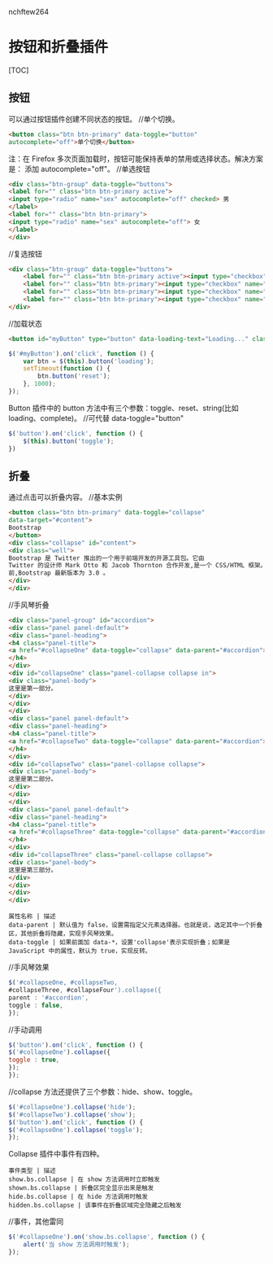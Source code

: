 nchftew264

# 按钮和折叠插件
[TOC]

## 按钮
可以通过按钮插件创建不同状态的按钮。
//单个切换。
```html
<button class="btn btn-primary" data-toggle="button"
autocomplete="off">单个切换</button>
```
注：在 Firefox 多次页面加载时，按钮可能保持表单的禁用或选择状态。解决方案是：
添加 autocomplete="off"。
//单选按钮
```html
<div class="btn-group" data-toggle="buttons">
<label for="" class="btn btn-primary active">
<input type="radio" name="sex" autocomplete="off" checked> 男
</label>
<label for="" class="btn btn-primary">
<input type="radio" name="sex" autocomplete="off"> 女
</label>
</div>
```
//复选按钮
```html
<div class="btn-group" data-toggle="buttons">
    <label for="" class="btn btn-primary active"><input type="checkbox" name="fa" autocomplete="off" checked>音乐</label>
    <label for="" class="btn btn-primary"><input type="checkbox" name="fa" autocomplete="off"> 体育</label>
    <label for="" class="btn btn-primary"><input type="checkbox" name="fa" autocomplete="off"> 美术</label>
    <label for="" class="btn btn-primary"><input type="checkbox" name="fa" autocomplete="off"> 电脑</label>
</div>
```
//加载状态
```html
<button id="myButton" type="button" data-loading-text="Loading..." class="btn btn-primary" autocomplete="off">加载状态</button>
```

```javascript
$('#myButton').on('click', function () {
    var btn = $(this).button('loading');
    setTimeout(function () {
        btn.button('reset');
    }, 1000);
});
```
Button 插件中的 button 方法中有三个参数：toggle、reset、string(比如 loading、complete)。
//可代替 data-toggle="button"
```javascript
$('button').on('click', function () {
    $(this).button('toggle');
})
```

## 折叠
通过点击可以折叠内容。
//基本实例
```html
<button class="btn btn-primary" data-toggle="collapse"
data-target="#content">
Bootstrap
</button>
<div class="collapse" id="content">
<div class="well">
Bootstrap 是 Twitter 推出的一个用于前端开发的开源工具包。它由
Twitter 的设计师 Mark Otto 和 Jacob Thornton 合作开发,是一个 CSS/HTML 框架。目
前,Bootstrap 最新版本为 3.0 。
</div>
</div>
```
//手风琴折叠
```html
<div class="panel-group" id="accordion">
<div class="panel panel-default">
<div class="panel-heading">
<h4 class="panel-title">
<a href="#collapseOne" data-toggle="collapse" data-parent="#accordion">点击我进行展示，再点击我进行折叠，第一部分</a>
</h4>
</div>
<div id="collapseOne" class="panel-collapse collapse in">
<div class="panel-body">
这里是第一部分。
</div>
</div>
</div>
<div class="panel panel-default">
<div class="panel-heading">
<h4 class="panel-title">
<a href="#collapseTwo" data-toggle="collapse" data-parent="#accordion">点击我进行展示，再点击我进行折叠，第二部分</a>
</h4>
</div>
<div id="collapseTwo" class="panel-collapse collapse">
<div class="panel-body">
这里是第二部分。
</div>
</div>
</div>
<div class="panel panel-default">
<div class="panel-heading">
<h4 class="panel-title">
<a href="#collapseThree" data-toggle="collapse" data-parent="#accordion">点击我进行展示，再点击我进行折叠，第三部分</a>
</h4>
</div>
<div id="collapseThree" class="panel-collapse collapse">
<div class="panel-body">
这里是第三部分。
</div>
</div>
</div>
</div>
```

```table
属性名称 | 描述
data-parent | 默认值为 false，设置需指定父元素选择器。也就是说，选定其中一个折叠区，其他折叠将隐藏，实现手风琴效果。
data-toggle | 如果前面加 data-*，设置'collapse'表示实现折叠；如果是 JavaScript 中的属性，默认为 true，实现反转。
```
//手风琴效果
```javascript
$('#collapseOne, #collapseTwo,
#collapseThree, #collapseFour').collapse({
parent : '#accordion',
toggle : false,
});
```
//手动调用
```javascript
$('button').on('click', function () {
$('#collapseOne').collapse({
toggle : true,
});
});
```
//collapse 方法还提供了三个参数：hide、show、toggle。
```javascript
$('#collapseOne').collapse('hide');
$('#collapseTwo').collapse('show');
$('button').on('click', function () {
$('#collapseOne').collapse('toggle');
});
```
Collapse 插件中事件有四种。
```table
事件类型 | 描述
show.bs.collapse | 在 show 方法调用时立即触发
shown.bs.collapse | 折叠区完全显示出来是触发
hide.bs.collapse | 在 hide 方法调用时触发
hidden.bs.collapse | 该事件在折叠区域完全隐藏之后触发
```
//事件，其他雷同
```javascript
$('#collapseOne').on('show.bs.collapse', function () {
    alert('当 show 方法调用时触发');
});

```
